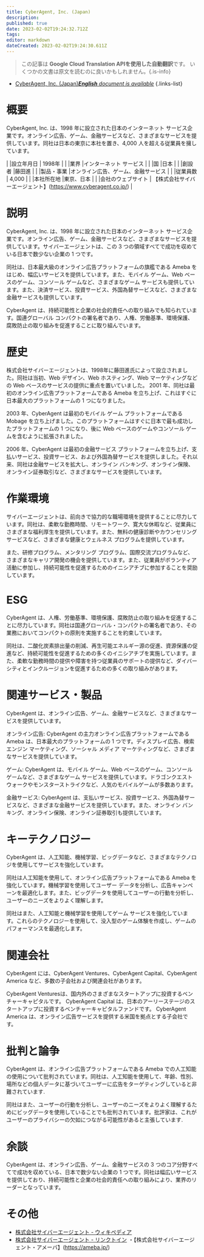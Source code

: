```yaml
---
title: CyberAgent, Inc. (Japan)
description: 
published: true
date: 2023-02-02T19:24:32.712Z
tags: 
editor: markdown
dateCreated: 2023-02-02T19:24:30.611Z
---
```


> この記事は **Google Cloud Translation APIを使用した自動翻訳**です。
いくつかの文書は原文を読むのに良いかもしれません。{.is-info}



- [CyberAgent, Inc. (Japan)***English** document is available*](/en/Knowledge-base/Dictionary/Company/cyberagent-inc-japan)
{.links-list}


# 概要

CyberAgent, Inc. は、1998 年に設立された日本のインターネット サービス企業です。オンライン広告、ゲーム、金融サービスなど、さまざまなサービスを提供しています。同社は日本の東京に本社を置き、4,000 人を超える従業員を擁しています。

| |設立年月日 | 1998年 |
| |業界 |インターネット サービス |
| |国 |日本 |
| |創設者 |藤田進 |
| |製品・事業 |オンライン広告、ゲーム、金融サービス |
| |従業員数 | 4,000 |
| |本社所在地 |東京、日本 |
| |会社のウェブサイト | 【株式会社サイバーエージェント】(https://www.cyberagent.co.jp/) |

# 説明

CyberAgent, Inc. は、1998 年に設立された日本のインターネット サービス企業です。オンライン広告、ゲーム、金融サービスなど、さまざまなサービスを提供しています。サイバーエージェントは、この 3 つの領域すべてで成功を収めている日本で数少ない企業の 1 つです。

同社は、日本最大級のオンライン広告プラットフォームの旗艦である Ameba をはじめ、幅広いサービスを提供しています。また、モバイル ゲーム、Web ベースのゲーム、コンソール ゲームなど、さまざまなゲーム サービスも提供しています。また、決済サービス、投資サービス、外国為替サービスなど、さまざまな金融サービスも提供しています。

CyberAgent は、持続可能性と企業の社会的責任への取り組みでも知られています。国連グローバル コンパクトの署名者であり、人権、労働基準、環境保護、腐敗防止の取り組みを促進することに取り組んでいます。

# 歴史

株式会社サイバーエージェントは、1998年に藤田進氏によって設立されました。同社は当初、Web デザイン、Web ホスティング、Web マーケティングなどの Web ベースのサービスの提供に重点を置いていました。 2001 年、同社は最初のオンライン広告プラットフォームである Ameba を立ち上げ、これはすぐに日本最大のプラットフォームの 1 つになりました。

2003 年、CyberAgent は最初のモバイル ゲーム プラットフォームである Mobage を立ち上げました。このプラットフォームはすぐに日本で最も成功したプラットフォームの 1 つになり、後に Web ベースのゲームやコンソール ゲームを含むように拡張されました。

2006 年、CyberAgent は最初の金融サービス プラットフォームを立ち上げ、支払いサービス、投資サービス、および外国為替サービスを提供しました。それ以来、同社は金融サービスを拡大し、オンライン バンキング、オンライン保険、オンライン証券取引など、さまざまなサービスを提供しています。

# 作業環境

サイバーエージェントは、前向きで協力的な職場環境を提供することに尽力しています。同社は、柔軟な勤務時間、リモートワーク、寛大な休暇など、従業員にさまざまな福利厚生を提供しています。また、無料の健康診断やカウンセリング サービスなど、さまざまな健康とウェルネス プログラムを提供しています。

また、研修プログラム、メンタリング プログラム、国際交流プログラムなど、さまざまなキャリア開発の機会を提供しています。また、従業員がボランティア活動に参加し、持続可能性を促進するためのイニシアチブに参加することを奨励しています。

# ESG

CyberAgent は、人権、労働基準、環境保護、腐敗防止の取り組みを促進することに尽力しています。同社は国連グローバル・コンパクトの署名者であり、その業務においてコンパクトの原則を実施することを約束しています。

同社は、二酸化炭素排出量の削減、再生可能エネルギー源の促進、資源保護の促進など、持続可能性を促進するための多くのイニシアチブを実施しています。また、柔軟な勤務時間の提供や障害を持つ従業員のサポートの提供など、ダイバーシティとインクルージョンを促進するための多くの取り組みがあります。

# 関連サービス・製品

CyberAgent は、オンライン広告、ゲーム、金融サービスなど、さまざまなサービスを提供しています。

オンライン広告: CyberAgent の主力オンライン広告プラットフォームである Ameba は、日本最大のプラットフォームの 1 つです。ディスプレイ広告、検索エンジン マーケティング、ソーシャル メディア マーケティングなど、さまざまなサービスを提供しています。

ゲーム: CyberAgent は、モバイル ゲーム、Web ベースのゲーム、コンソール ゲームなど、さまざまなゲーム サービスを提供しています。ドラゴンクエストウォークやモンスターストライクなど、人気のモバイルゲームが多数あります。

金融サービス: CyberAgent は、支払いサービス、投資サービス、外国為替サービスなど、さまざまな金融サービスを提供しています。また、オンライン バンキング、オンライン保険、オンライン証券取引も提供しています。

# キーテクノロジー

CyberAgent は、人工知能、機械学習、ビッグデータなど、さまざまなテクノロジを使用してサービスを強化しています。

同社は人工知能を使用して、オンライン広告プラットフォームである Ameba を強化しています。機械学習を使用してユーザー データを分析し、広告キャンペーンを最適化します。また、ビッグデータを使用してユーザーの行動を分析し、ユーザーのニーズをよりよく理解します。

同社はまた、人工知能と機械学習を使用してゲーム サービスを強化しています。これらのテクノロジーを使用して、没入型のゲーム体験を作成し、ゲームのパフォーマンスを最適化します。

# 関連会社

CyberAgent には、CyberAgent Ventures、CyberAgent Capital、CyberAgent America など、多数の子会社および関連会社があります。

CyberAgent Venturesは、国内外のさまざまなスタートアップに投資するベンチャーキャピタルです。 CyberAgent Capital は、日本のアーリーステージのスタートアップに投資するベンチャーキャピタルファンドです。 CyberAgent America は、オンライン広告サービスを提供する米国を拠点とする子会社です。

# 批判と論争

CyberAgent は、オンライン広告プラットフォームである Ameba での人工知能の使用について批判されています。同社は、人工知能を使用して、年齢、性別、場所などの個人データに基づいてユーザーに広告をターゲティングしていると非難されています.

同社はまた、ユーザーの行動を分析し、ユーザーのニーズをよりよく理解するためにビッグデータを使用していることでも批判されています。批評家は、これがユーザーのプライバシーの欠如につながる可能性があると主張しています.

# 余談

CyberAgent は、オンライン広告、ゲーム、金融サービスの 3 つのコア分野すべてで成功を収めている、日本で数少ない企業の 1 つです。同社は幅広いサービスを提供しており、持続可能性と企業の社会的責任への取り組みにより、業界のリーダーとなっています。

# その他

- [株式会社サイバーエージェント - ウィキペディア](https://en.wikipedia.org/wiki/CyberAgent,_Inc.)
- [株式会社サイバーエージェント - リンクトイン](https://www.linkedin.com/company/cyberagent-inc-/)
・【株式会社サイバーエージェント・アメーバ】(https://ameba.jp/)